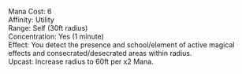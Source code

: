Mana Cost: 6  
Affinity: Utility  
Range: Self (30ft radius)  
Concentration: Yes (1 minute)  
Effect: You detect the presence and school/element of active magical effects and consecrated/desecrated areas within radius.  
Upcast: Increase radius to 60ft per x2 Mana.